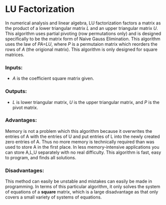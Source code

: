 # LU Factorization
In numerical analysis and linear algebra, LU factorization factors a matrix as the product of a lower triangular matrix *L* and an upper triangular matrix *U*. This algorithm uses partial pivoting (row permutations only) and is designed specifically to be the matrix form of Naive Gauss Elimination. This algorithm uses the law of *PA=LU*, where *P* is a permutaion matrix which reorders the rows of *A* (the origional matrix). This algorithm is only designed for square matrices.
### Inputs:
* *A* is the coefficient square matrix given.

### Outputs:
* *L* is lower triangular matrix, *U* is the upper triangular matrix, and *P* is the pivot matrix.

### Advantages:
Memory is not a problem which this algorithm because it overwrites the entries of A with the entries of U and put entries of L into the newly created zero entries of A. Thus no more memory is technically required than was used to store A in the first place. In less memory-intensive applications you can store A,L,U separately with no real difficulty.
This algorithm is fast, easy to program, and finds all solutions. 

### Disadvantages:
This method can easily be unstable and mistakes can easily be made in programming. In terms of this particular algorithm, it only solves the system of equations of a **square** matrix, which is a large disadvantage as that only covers a small variety of systems of equations. 
